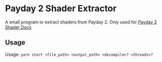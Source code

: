 # Payday 2 Shader Extractor

A small program to extract shaders from Payday 2. Only used for [Payday 2 Shader Docs](https://thuverx.github.io/pd2_shader_docs/)

## Usage

Usage: `yarn start <file_path> <output_path> <decompile>? <threads>?`